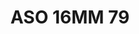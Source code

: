 ---
title: ASO 16MM 79
date: 
draft: false

# descripcion
description : Anillo de plata 925 y nácar

materials: Plata 925

color: 

dimensions: mm diámetro

code: 05-23-1468

type: "Anillos"

categories: []

price: $19.940,00

price_eftvo: $16.950,00

# Images
# first image will be shown in the product page
images:
  # - image: "images/path_to_image"
  # La ubicacion de las imagenes es imagenes/Anillos/Anillos.Solo Plata/05-23-1468-aso-16mm-79

---